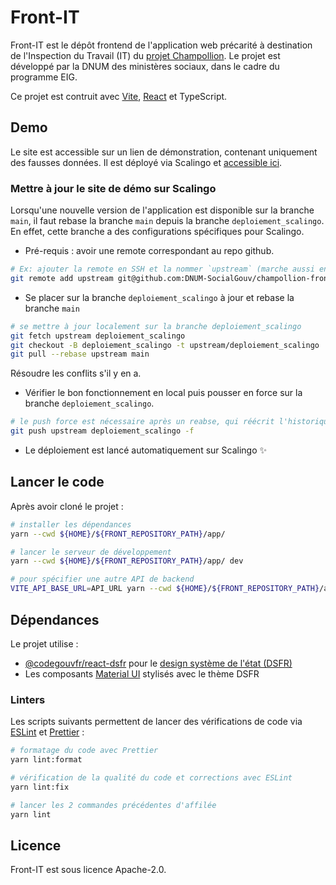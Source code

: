 # Front-IT

Front-IT est le dépôt frontend de l'application web précarité à destination de l'Inspection du Travail (IT) du [projet Champollion](https://eig.etalab.gouv.fr/defis/champollion/).
Le projet est développé par la DNUM des ministères sociaux, dans le cadre du programme EIG.

Ce projet est contruit avec [Vite](https://vitejs.dev/), [React](https://fr.reactjs.org/) et TypeScript.

## Demo

Le site est accessible sur un lien de démonstration, contenant uniquement des fausses données.
Il est déployé via Scalingo et [accessible ici](https://champollion-front.osc-fr1.scalingo.io/).

### Mettre à jour le site de démo sur Scalingo

Lorsqu'une nouvelle version de l'application est disponible sur la branche `main`, il faut rebase la branche `main` depuis la branche `deploiement_scalingo`.
En effet, cette branche a des configurations spécifiques pour Scalingo.

- Pré-requis : avoir une remote correspondant au repo github.

```bash
# Ex: ajouter la remote en SSH et la nommer `upstream` (marche aussi en HTTPS et avec n'importe quel nom)
git remote add upstream git@github.com:DNUM-SocialGouv/champollion-front.git
```

- Se placer sur la branche `deploiement_scalingo` à jour et rebase la branche `main`

```bash
# se mettre à jour localement sur la branche deploiement_scalingo
git fetch upstream deploiement_scalingo
git checkout -B deploiement_scalingo -t upstream/deploiement_scalingo
git pull --rebase upstream main
```

Résoudre les conflits s'il y en a.

- Vérifier le bon fonctionnement en local puis pousser en force sur la branche `deploiement_scalingo`.

```bash
# le push force est nécessaire après un reabse, qui réécrit l'historique.
git push upstream deploiement_scalingo -f
```

- Le déploiement est lancé automatiquement sur Scalingo ✨

## Lancer le code

Après avoir cloné le projet :

```sh
# installer les dépendances
yarn --cwd ${HOME}/${FRONT_REPOSITORY_PATH}/app/

# lancer le serveur de développement
yarn --cwd ${HOME}/${FRONT_REPOSITORY_PATH}/app/ dev

# pour spécifier une autre API de backend
VITE_API_BASE_URL=API_URL yarn --cwd ${HOME}/${FRONT_REPOSITORY_PATH}/app/
```

## Dépendances

Le projet utilise :

- [@codegouvfr/react-dsfr](https://github.com/codegouvfr/react-dsfr/) pour le [design système de l'état (DSFR)](https://www.systeme-de-design.gouv.fr/)
- Les composants [Material UI](https://mui.com/) stylisés avec le thème DSFR

### Linters

Les scripts suivants permettent de lancer des vérifications de code via [ESLint](https://eslint.org/) et [Prettier](https://prettier.io/) :

```sh
# formatage du code avec Prettier
yarn lint:format

# vérification de la qualité du code et corrections avec ESLint
yarn lint:fix

# lancer les 2 commandes précédentes d'affilée
yarn lint
```

## Licence

Front-IT est sous licence Apache-2.0.
